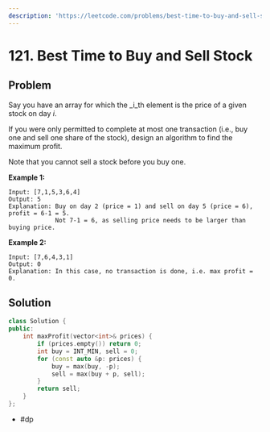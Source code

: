 ```yaml
---
description: 'https://leetcode.com/problems/best-time-to-buy-and-sell-stock'
---
```


# 121. Best Time to Buy and Sell Stock

## Problem

Say you have an array for which the _i_th element is the price of a given stock on day _i_.

If you were only permitted to complete at most one transaction \(i.e., buy one and sell one share of the stock\), design an algorithm to find the maximum profit.

Note that you cannot sell a stock before you buy one.

**Example 1:**

```text
Input: [7,1,5,3,6,4]
Output: 5
Explanation: Buy on day 2 (price = 1) and sell on day 5 (price = 6), profit = 6-1 = 5.
             Not 7-1 = 6, as selling price needs to be larger than buying price.
```

**Example 2:**

```text
Input: [7,6,4,3,1]
Output: 0
Explanation: In this case, no transaction is done, i.e. max profit = 0.
```

## Solution

```cpp
class Solution {
public:
    int maxProfit(vector<int>& prices) {
        if (prices.empty()) return 0;
        int buy = INT_MIN, sell = 0;
        for (const auto &p: prices) {
            buy = max(buy, -p);
            sell = max(buy + p, sell);
        }
        return sell;
    }
};
```

* \#dp

